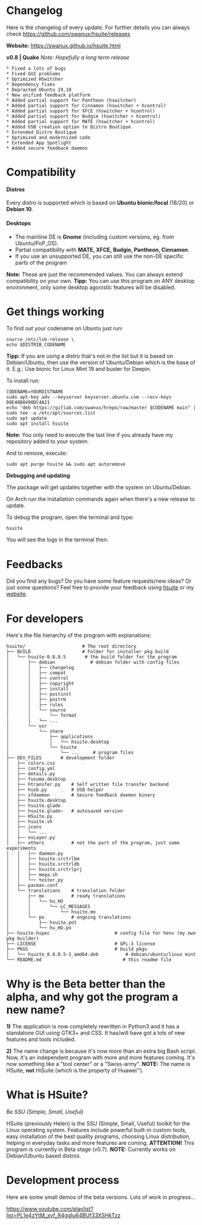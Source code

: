 # Changelog
Here is the changelog of every update. For further details you can always check https://github.com/swanux/hsuite/releases

**Website:** https://swanux.github.io/hsuite.html

**v0.8 | Quake**
*Note: Hopefully a long term release*

    * Fixed a lots of bugs
	* Fixed GUI problems
	* Optimized HSwitcher
	* Dependency fixes
	* Depracted Ubuntu 19.10
	* New unified feedback platform
	* Added partial support for Pantheon (hswitcher)
	* Added partial support for Cinnamon (hswitcher + hcontrol)
	* Added partial support for XFCE (hswitcher + hcontrol)
	* Added partial support for Budgie (hswitcher + hcontrol)
	* Added partial support for MATE (hswitcher + hcontrol)
	* Added USB creation option to Distro Boutique
	* Extended Distro Boutique
	* Optimized and modernized code
	* Extended App Spotlight
	* Added secure feedback daemon

# Compatibility

#### Distros

Every distro is supported which is based on **Ubuntu bionic/focal** (18/20) or **Debian 10**.

#### Desktops

- The mainline DE is **Gnome** (including custom versions, eg. from Ubuntu/PoP_OS).
- Partial compatibility with **MATE, XFCE, Budgie, Pantheon, Cinnamon**.
- If you use an unsupported DE, you can still use the non-DE specific parts of the program

**Note:** These are just the recommended values. You can always extend compatibility on your own.
**Tipp:** You can use this program on ANY desktop environment, only some desktop agonistic features will be disabled.

# Get things working

To find out your codename on Ubuntu just run:

    source /etc/lsb-release \
    echo $DISTRIB_CODENAME

**Tipp:** If you are using a distro that's not in the list but it is based on Debian/Ubuntu, then use the version of Ubuntu/Debian which is the base of it.
E.g.: Use bionic for Linux Mint 19 and buster for Deepin.

To install run:

    CODENAME=YOURDISTNAME
    sudo apt-key adv --keyserver keyserver.ubuntu.com --recv-keys D0E48B8490DC4A21
    echo "deb https://gitlab.com/swanux/hrepo/raw/master $CODENAME main" | sudo tee -a /etc/apt/sources.list
    sudo apt update
    sudo apt install hsuite

**Note:** You only need to execute the last line if you already have my repository added to your system.

And to remove, execute:

    sudo apt purge hsuite && sudo apt autoremove

**Debugging and updating**

The package will get updates together with the system on Ubuntu/Debian.

On Arch run the installation commands again when there's a new release to update.

To debug the program, open the terminal and type:

    hsuite

You will see the logs in the terminal then.

# Feedbacks
Did you find any bugs? Do you have some feature requests/new ideas? Or just some questions? Feel free to provide your feedback using [hsuite](https://github.com/swanux/hsuite) or my [website](https://swanux.github.io/feedbacks.html).

# For developers

Here's the file hierarchy of the program with explanations:

    hsuite/                     # The root directory
    ├── BUILD                   # Folder for installer pkg build
    │   └── hsuite-0.8.0.5       # the build folder for the program
    │       ├── debian             # debian folder with config files
    │       │   ├── changelog
    │       │   ├── compat
    │       │   ├── control
    │       │   ├── copyright
    │       │   ├── install
    │       │   ├── postinst
    │       │   ├── postrm
    │       │   ├── rules
    │       │   └── source
    │       │       └── format
    |       |   └── ...
    │       └── usr
    │           └── share
    │               ├── applications
    │               │   └── hsuite.desktop
    │               └── hsuite
    │                   └── ...     # program files
    ├── DEV_FILES       # development folder
    │   ├── colors.css
    │   ├── config.yml
    │   ├── details.py
    │   ├── fusuma.desktop
    │   ├── htransfer.py    # Self written file transfer backend
    │   ├── husb.py         # USB helper
    │   ├── sfdaemon        # Secure feedback daemon binary
    │   ├── hsuite.desktop
    │   ├── hsuite.glade
    │   ├── hsuite.glade~   # autosaved version
    │   ├── HSuite.py
    │   ├── hsuite.sh
    │   ├── icons
    │   │   └── ...
    │   ├── osLayer.py
    │   ├── others          # not the part of the program, just some experiments
    │   │   ├── daemon.py
    │   │   ├── hsuite.srctrlbm
    │   │   ├── hsuite.srctrldb
    │   │   ├── hsuite.srctrlprj
    │   │   ├── mega.sh
    │   │   └── tester.py
    │   ├── pacman.conf
    │   └── translations    # translation folder
    │       ├── mo          # ready translations
    │       │   └── hu_HU
    │       │       └── LC_MESSAGES
    │       │           └── hsuite.mo
    │       └── po          # ongoing translations
    │           ├── hsuite.pot
    │           └── hu_HU.po
    ├── hsuite.hspec                        # config file for henv (my own pkg builder)
    ├── LICENSE                             # GPL-3 license
    ├── PKGS                                # build pkgs
    │   └── hsuite_0.8.0.5-1_amd64.deb          # debian/ubuntu/linux mint
    └── README.md                              # this readme file


# Why is the Beta better than the alpha, and why got the program a new name?

**1)** The application is now completely rewritten in Python3 and it has a standalone GUI using GTK3+ and CSS. It has/will have got a lots of new features and tools included.

**2)** The name change is because it's now more than an extra big Bash script. Now, it's an independent program with more and more features coming. It's now something like a "tool center" or a "Swiss-army". **NOTE:** The name is HSuite, **not** HiSuite (which is the property of Huawei™).

# What is HSuite?

*Be SSU (Simple, Small, Useful)*

HSuite (previously Helen) is the SSU (Simple, Small, Useful) toolkit for the Linux operating system. Features include powerful built-in custom tools, easy installation of the best quality programs, choosing Linux distribution, helping in everyday tasks and more features are coming. **ATTENTION!** This program is currently in Beta stage (v0.7). **NOTE:** Currently works on Debian/Ubuntu based distros.

# Development process

Here are some small demos of the beta versions. Lots of work in progress...

https://www.youtube.com/playlist?list=PL1e4zYtM_xvf_R4ggIu64BUf33XSHkTzz
